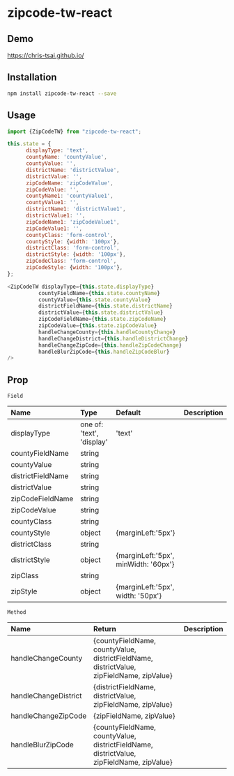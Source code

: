# zipcode-tw-react

## Demo
https://chris-tsai.github.io/

## Installation

```bash
npm install zipcode-tw-react --save
```

## Usage

```javascript
import {ZipCodeTW} from "zipcode-tw-react";

this.state = {
      displayType: 'text',
      countyName: 'countyValue',
      countyValue: '',
      districtName: 'districtValue',
      districtValue: '',
      zipCodeName: 'zipCodeValue',
      zipCodeValue: '',
      countyName1: 'countyValue1',
      countyValue1: '',
      districtName1: 'districtValue1',
      districtValue1: '',
      zipCodeName1: 'zipCodeValue1',
      zipCodeValue1: '',
      countyClass: 'form-control',
      countyStyle: {width: '100px'},
      districtClass: 'form-control',
      districtStyle: {width: '100px'},
      zipCodeClass: 'form-control',
      zipCodeStyle: {width: '100px'},
};

<ZipCodeTW displayType={this.state.displayType}
          countyFieldName={this.state.countyName}
          countyValue={this.state.countyValue}
          districtFieldName={this.state.districtName}
          districtValue={this.state.districtValue}
          zipCodeFieldName={this.state.zipCodeName}
          zipCodeValue={this.state.zipCodeValue}
          handleChangeCounty={this.handleCountyChange}
          handleChangeDistrict={this.handleDistrictChange}
          handleChangeZipCode={this.handleZipCodeChange}
          handleBlurZipCode={this.handleZipCodeBlur}
/>
```

## Prop

`Field`

Name | Type | Default | Description
:--- | :--- | :--- | :---
displayType| one of: 'text', 'display' | 'text' | 
countyFieldName | string | |
countyValue | string | |
districtFieldName | string | |
districtValue | string | |
zipCodeFieldName | string | |
zipCodeValue | string | |
countyClass | string | |
countyStyle | object | {marginLeft:'5px'} |
districtClass | string | |
districtStyle | object | {marginLeft:'5px', minWidth: '60px'} |
zipClass | string | |
zipStyle | object | {marginLeft:'5px', width: '50px'}|

`Method`

Name | Return | Description
:---  | :--- | :--- 
handleChangeCounty | {countyFieldName, countyValue, districtFieldName, districtValue, zipFieldName, zipValue}
handleChangeDistrict | {districtFieldName, districtValue, zipFieldName, zipValue}
handleChangeZipCode | {zipFieldName, zipValue}
handleBlurZipCode | {countyFieldName, countyValue, districtFieldName, districtValue, zipFieldName, zipValue}